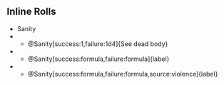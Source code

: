 ## Inline Rolls
- Sanity
- - @Sanity[success:1,failure:1d4]{See dead body}
- - @Sanity[success:formula,failure:formula]{label}
- - @Sanity[success:formula,failure:formula,source:violence]{label}